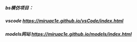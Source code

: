 

##### bs模仿项目：
##### vscode https://miruac1e.github.io/vsCode/index.html
##### models网站 https://miruac1e.github.io/models/index.html
